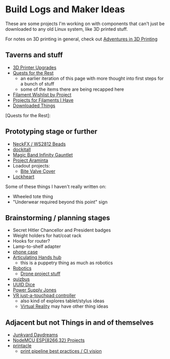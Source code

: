 # Build Logs and Maker Ideas

These are some projects I'm working on with components that can't just be downloaded to any old Linux system, like 3D printed stuff.

For notes on 3D printing in general, check out [Adventures in 3D Printing][A3DP]

[A3DP]: a3e30d39-0949-4226-87ec-aa5d1b775b05.md

## Taverns and stuff

- [3D Printer Upgrades](0b49c0ed-b327-4005-879e-59762d3af2b5.md)
- [Quests for the Rest](7b7873d1-bf91-4a25-82e2-78d533ecc099.md)
  - an earlier iteration of this page with more thought into first steps for a bunch of stuff
  - some of the items there are being recapped here
- [Filament Wishlist by Project](7382f3b2-b2da-404a-a1f8-eb6efd84ec49.md)
- [Projects for Filaments I Have](3285bdd0-8bbb-4e31-9ade-3a0674d7ab1e.md)
- [Downloaded Things](d59c0c38-fc87-4ef2-82b5-715f58add1cc.md)

[Quests for the Rest]:

## Prototyping stage or further

- [NeckFX / WS2812 Beads](6dc617ce-7fc0-4c57-937e-2656af78f664.md)
- [dockitall](c35f78b3-9cbb-4f26-ae38-fd4321589947.md)
- [Magic Band Infinity Gauntlet](1647ef1d-19ba-4367-96cf-ef5bfc3a857b.md)
- [Project Araminta](1117c481-fcca-4869-9f31-ca43a5123158.md)
- Loadout projects:
  - [Bite Valve Cover](48a82492-9669-48e0-acc4-267b0708f27e.md)
- [Lockheart](0f6a9502-2415-4b6b-a8a2-9e13c0339e71.md)

Some of these things I haven't really written on:

- Wheeled tote thing
- "Underwear required beyond this point" sign

## Brainstorming / planning stages

- Secret Hitler Chancellor and President badges
- Weight holders for hat/coat rack
- Hooks for router?
- Lamp-to-shelf adapter
- [phone case](1dfa9859-4254-40bc-809f-d338214d1e43.md)
- [Articulating Hands hub](ae243a39-d980-4268-93f7-1919af519b46.md)
  - this is a puppetry thing as much as robotics
- [Robotics](4e40eaae-f191-4c45-a1b7-bc1022f0e210.md)
  - [Drone project stuff](cd719be0-5b7c-4263-accf-cf6cddb2a16b.md)
- [quizbus](5414893b-fef4-473a-9a13-9a8252b3f3fe.md)
- [UUID Dice](5075bbef-356b-4022-910b-53fae7382803.md)
- [Power Supply Jones](d2959ea0-4736-41fe-9f9e-59e34d39e51e.md)
- [VR just-a-touchpad controller](fc1ed894-b4bb-4e2b-925e-503491970f63.md)
  - also kind of explores tablet/stylus ideas
  - [Virtual Reality](2b095b7b-508a-4c80-a4a8-803088300437.md) may have other thing ideas

## Adjacent but not Things in and of themselves

- [Junkyard Daydreams](33bcb20b-5d20-42e5-8eba-15541882e48a.md)
- [NodeMCU ESP{8266,32} Projects](be8ef21f-ea6e-4f96-8b87-9a54694fb29f.md)
- [printacle](d984a489-8c56-4665-a106-d6b4909319c8.md)
  - [print pipeline best practices / CI vision](b65a21d3-ed3d-41ac-aa22-122d551404ce.md)
